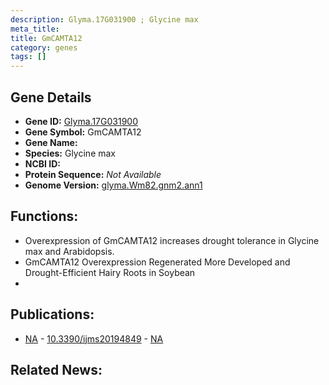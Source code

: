 ```yaml
---
description: Glyma.17G031900 ; Glycine max
meta_title:
title: GmCAMTA12
category: genes
tags: []
---
```


## Gene Details
- **Gene ID:**	[Glyma.17G031900](https://www.maizegdb.org/gene_center/gene/Glyma.17G031900)
- **Gene Symbol:** GmCAMTA12
- **Gene Name:** 
- **Species:** Glycine max
- **NCBI ID:** [  ]()
- **Protein Sequence:** *Not Available*
- **Genome Version:** [glyma.Wm82.gnm2.ann1]()

## Functions:
   - Overexpression of GmCAMTA12 increases drought tolerance in Glycine max and Arabidopsis.
   - GmCAMTA12 Overexpression Regenerated More Developed and Drought-Efficient Hairy Roots in Soybean
   - 

## Publications:
   - [NA]( https://www.mdpi.com/1422-0067/20/19/4849 ) - [10.3390/ijms20194849]( https://www.mdpi.com/1422-0067/20/19/4849 ) - [NA](https://pubmed.ncbi.nlm.nih.gov/NA/)

## Related News:

